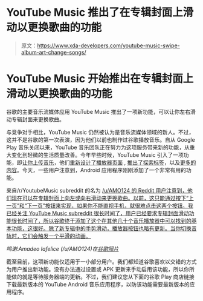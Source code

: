 # YouTube Music 推出了在专辑封面上滑动以更换歌曲的功能

> 原文：<https://www.xda-developers.com/youtube-music-swipe-album-art-change-songs/>

# YouTube Music 开始推出在专辑封面上滑动以更换歌曲的功能

谷歌的主要音乐流媒体应用 YouTube Music 推出了一项新功能，可以让你左右滑动专辑封面来更换歌曲。

与竞争对手相比，YouTube Music 仍然被认为是音乐流媒体领域的新人。不过，这并不是谷歌的第一次表演，因为他们以前也制作过谷歌播放音乐。自从 Google Play 音乐关闭以来，YouTube 音乐团队正在努力为这项服务带来新的功能，从重大变化到轻微的生活质量改善。今年早些时候，YouTube Music 引入了一项功能，即[让你上传音乐](https://www.xda-developers.com/youtube-music-upload-library-coming-soon/)，他们[重新设计了播放器页面](https://www.xda-developers.com/youtube-music-redesigned-player-page/) , [推出了探索标签](https://www.xda-developers.com/youtube-music-explore-tab/)，以及[更多的内容](https://www.xda-developers.com/tag/youtubemusic/)。今天，一些用户注意到，Android 应用程序刚刚添加了一个非常有用的功能。

来自/r/YoutubeMusic subreddit 的名为 [/u/AMO124 的 Reddit 用户注意到，他们现在可以在专辑封面上向左或向右滑动来更换歌曲。以前，这只能通过按下“上一页”和“下一页”按钮来实现，如果你不能直视手机，就很难点击这两个按钮。我已经关注 YouTube Music subreddit 很长时间了，用户已经要求专辑封面滑动功能很长时间了，所以谷歌终于添加了这个在其他几十个音乐播放器中可以找到的基本功能，这很好。除了新专辑中的手势滑动，播放器按钮也略有更新。当你切换音轨时，它们会触发一个平滑的动画。](https://www.reddit.com/r/YoutubeMusic/comments/hf2sa4/you_can_now_swipe_on_album_art_to_scroll_through/)

*鸣谢:Amadeo Iafelice (/u/AMO124)在[谷歌照片](https://photos.app.goo.gl/ZeigorcjbLBMukKf9)*

截至目前，这项新功能仅适用于一小部分用户。我们都知道谷歌喜欢以交错的方式为用户推出新功能。没有办法通过设置或 APK 更新来手动启用该功能，所以你所能做的就是等待服务器端的更新。不过，我们建议您从下面的谷歌 Play 商店链接下载最新版本的 YouTube Android 音乐应用程序，以防该功能需要最新版本的应用程序。